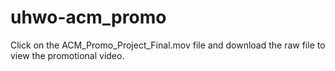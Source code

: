 # uhwo-acm_promo

Click on the ACM_Promo_Project_Final.mov file and download the raw file to view the promotional video.
